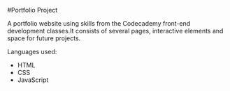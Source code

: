 #Portfolio Project

A portfolio website using skills from the Codecademy front-end development classes.It consists of several pages, interactive elements and space for future projects.

Languages used:
 - HTML
 - CSS
 - JavaScript